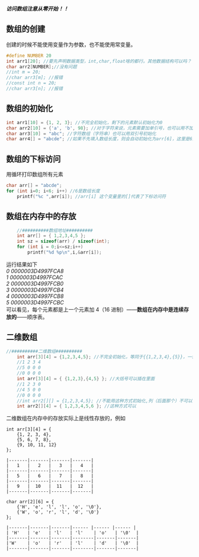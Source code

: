 ***访问数组注意从零开始！！***

## 数组的创建
创建的时候不能使用变量作为参数，也不能使用常变量。
```c
#define NUMBER 20
int arr1[20]; //要先声明数据类型，int,char,float啥的都行。其他数据结构可以吗？
char arr2[NUMBER];//没有问题
//int m = 20;
//char arr3[m]; //报错
//const int n = 20;
//char arr3[n]; //报错
```

## 数组的初始化
```c
int arr1[10] = {1, 2, 3}; //不完全初始化，剩下的元素默认初始化为0
char arr2[10] = {'a', 'b', 98}; //对于字符来说，元素需要加单引号，也可以用不加单引号的int类型，会自动转译为ascii码对应的字符
char arr3[10] = "abc"; //字符数组（字符串）也可以用双引号初始化
char arr4[] = "abcde"; //如果不先填入数组长度，则会自动初始化为arr[6]，这里是6是因为最后加入了一个“\0”作为字符串结束符号（int类型的数组是没有的）
```

## 数组的下标访问
用循环打印数组所有元素
```c
char arr[] = "abcde";
for (int i=0; i<6; i++) //6是数组长度
    printf("%c ",arr[i]); //arr[i] 这个变量里的[]代表了下标访问符
```

## 数组在内存中的存放
```c
	//##########数组地址##########
	int arr[] = { 1,2,3,4,5 };
	int sz = sizeof(arr) / sizeof(int);
	for (int i = 0;i<=sz;i++)
		printf("%d %p\n",i,&arr[i]);
```

运行结果如下</br>
*0 0000003D4997FCA8</br>
1 0000003D4997FCAC</br>
2 0000003D4997FCB0</br>
3 0000003D4997FCB4</br>
4 0000003D4997FCB8</br>
5 0000003D4997FCBC</br>*
可以看见，每个元素都是上一个元素加 4（16 进制）——**数组在内存中是连续存放的**——顺序表。</br>

## 二维数组
```c
//##########二维数组##########
	int arr[3][4] = {1,2,3,4,5}; //不完全初始化，等同于{{1,2,3,4},{5}}，一行一行地填写
	//1 2 3 4
	//5 0 0 0
	//0 0 0 0
	int arr[3][4] = { {1,2,3},{4,5} }; //大括号可以插在里面
	//1 2 3 0
	//4 5 0 0
	//0 0 0 0 
	//int arr2[][] = {1,2,3,4,5}; //不能用这种方式初始化,列（后面那个）不可以省略
	int arr2[][4] = { 1,2,3,4,5,6 }; //这种方式可以
```
二维数组在内存中的存放实际上是线性存放的，例如
```
int arr[3][4] = {
    {1, 2, 3, 4},
    {5, 6, 7, 8},
    {9, 10, 11, 12}
};
```
```
|-------|-------|-------|-------|
|   1   |   2   |   3   |   4   |
|-------|-------|-------|-------|
|   5   |   6   |   7   |   8   |
|-------|-------|-------|-------|
|   9   |  10   |  11   |  12   |
|-------|-------|-------|-------|
```
```
char arr[2][6] = {
    {'H', 'e', 'l', 'l', 'o', '\0'},
    {'W', 'o', 'r', 'l', 'd', '\0'}
};
```
```
|-------|-------|-------|------ |------ |------ |
| 'H'   | 'e'   | 'l'   | 'l'    | 'o'   | '\0'  |
|-------|-------|-------|--------|-------|-------|
|'W'    | 'o'   | 'r'   | 'l'    | 'd'   | '\0'  |
|-------|-------|-------|--------|-------|-------|
```






